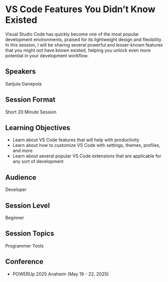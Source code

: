 # VS Code Features You Didn’t Know Existed

Visual Studio Code has quickly become one of the most popular development environments, praised for its lightweight design and flexibility. In this session, I will be sharing several powerful and lesser-known features that you might not have known existed, helping you unlock even more potential in your development workflow.

## Speakers
Sanjula Ganepola

## Session Format
Short 20 Minute Session

## Learning Objectives
* Learn about VS Code features that will help with productivity
* Learn about how to customize VS Code with settings, themes, profiles, and more
* Learn about several popular VS Code extensions that are applicable for any sort of development

## Audience
Developer

## Session Level
Beginner

## Session Topics
Programmer Tools
 
## Conference
* POWERUp 2025 Anaheim (May 19 - 22, 2025)